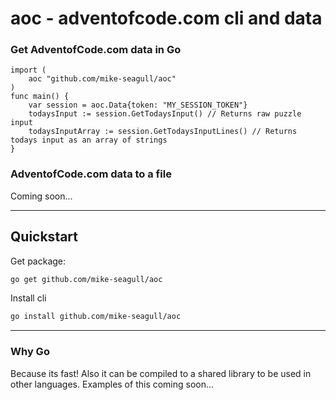 aoc - adventofcode.com cli and data
===
### Get AdventofCode.com data in Go
```golang
import (
    aoc "github.com/mike-seagull/aoc"
)
func main() {
    var session = aoc.Data{token: "MY_SESSION_TOKEN"}
    todaysInput := session.GetTodaysInput() // Returns raw puzzle input
    todaysInputArray := session.GetTodaysInputLines() // Returns todays input as an array of strings
}
```
### AdventofCode.com data to a file
Coming soon...
___
## Quickstart
Get package:
```bash
go get github.com/mike-seagull/aoc
```
Install cli
```bash
go install github.com/mike-seagull/aoc
```
___
### Why Go
Because its fast! Also it can be compiled to a shared library to be used in other languages. Examples of this coming soon...
